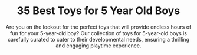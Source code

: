 ---
layout: post
title: 35 Best Toys for 5 Year Old Boys
subtitle: Are you on the lookout for the perfect toys that will provide endless hours of fun for your 5-year-old boy? Our collection of toys for 5-year-old boys is carefully curated to cater to their developmental needs, ensuring a thrilling and engaging playtime experience.
header-img: "img/post/2023/09/copied/toys-for-5-year-old-boys.jpg"
header-style: text
permalink: "/toys-for-5-year-old-boys/"
catalog: true
tags:
  - Recipients 
  - Men
---   